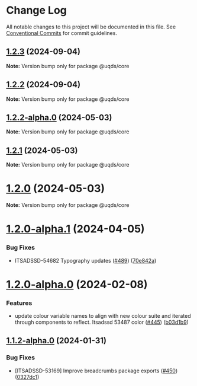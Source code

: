 # Change Log

All notable changes to this project will be documented in this file.
See [Conventional Commits](https://conventionalcommits.org) for commit guidelines.

## [1.2.3](https://github.com/uq-its-ss/design-system/compare/@uqds/core@1.2.2-alpha.0...@uqds/core@1.2.3) (2024-09-04)

**Note:** Version bump only for package @uqds/core

## [1.2.2](https://github.com/uq-its-ss/design-system/compare/@uqds/core@1.2.2-alpha.0...@uqds/core@1.2.2) (2024-09-04)

**Note:** Version bump only for package @uqds/core

## [1.2.2-alpha.0](https://github.com/uq-its-ss/design-system/compare/@uqds/core@1.2.0-alpha.1...@uqds/core@1.2.2-alpha.0) (2024-05-03)

**Note:** Version bump only for package @uqds/core

## [1.2.1](https://github.com/uq-its-ss/design-system/compare/@uqds/core@1.2.0-alpha.1...@uqds/core@1.2.1) (2024-05-03)

**Note:** Version bump only for package @uqds/core

# [1.2.0](https://github.com/uq-its-ss/design-system/compare/@uqds/core@1.2.0-alpha.1...@uqds/core@1.2.0) (2024-05-03)

**Note:** Version bump only for package @uqds/core

# [1.2.0-alpha.1](https://github.com/uq-its-ss/design-system/compare/@uqds/core@1.2.0-alpha.0...@uqds/core@1.2.0-alpha.1) (2024-04-05)

### Bug Fixes

- ITSADSSD-54682 Typography updates ([#489](https://github.com/uq-its-ss/design-system/issues/489)) ([70e842a](https://github.com/uq-its-ss/design-system/commit/70e842a1552cddc9c63452ae63bae91b380f420b))

# [1.2.0-alpha.0](https://github.com/uq-its-ss/design-system/compare/@uqds/core@1.1.2-alpha.0...@uqds/core@1.2.0-alpha.0) (2024-02-08)

### Features

- update colour variable names to align with new colour suite and iterated through components to reflect. Itsadssd 53487 color ([#445](https://github.com/uq-its-ss/design-system/issues/445)) ([b03d1b9](https://github.com/uq-its-ss/design-system/commit/b03d1b9a7944f4552750706b276405b0988abf90))

## [1.1.2-alpha.0](https://github.com/uq-its-ss/design-system/compare/@uqds/core@1.1.1...@uqds/core@1.1.2-alpha.0) (2024-01-31)

### Bug Fixes

- [ITSADSSD-53169] Improve breadcrumbs package exports ([#450](https://github.com/uq-its-ss/design-system/issues/450)) ([0327dc1](https://github.com/uq-its-ss/design-system/commit/0327dc1136f5ab9c3c15d72fe220c44f4f4d533e))
